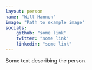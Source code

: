 ```yaml
---
layout: person
name: "Will Hannon"
image: "Path to example image"
socials:
    github: "some link" 
    twitter: "some link"
    linkedin: "some link"
---
```


Some text describing the person.